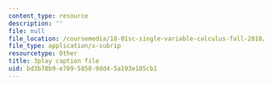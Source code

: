 ```yaml
---
content_type: resource
description: ''
file: null
file_location: /coursemedia/18-01sc-single-variable-calculus-fall-2010/bd3b78b9e78958589dd45a193e185cb1_-MI0b4h3rS0.vtt
file_type: application/x-subrip
resourcetype: Other
title: 3play caption file
uid: bd3b78b9-e789-5858-9dd4-5a193e185cb1
---
```

